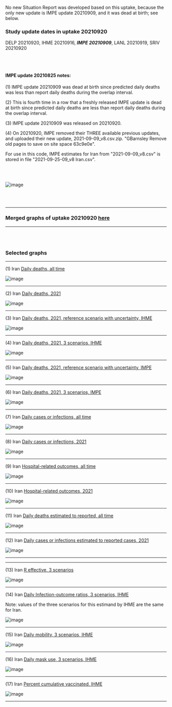 No new Situation Report was developed based on this uptake, because the only new update is IMPE update 20210909, and it was dead at birth; see below.


### Study update dates in uptake 20210920

DELP 20210920, IHME 20210916, **_IMPE 20210909_**, LANL 20210919, SRIV 20210920

<br/><br/>


#### IMPE update 20210825 notes: 

(1) IMPE update 20210909 was dead at birth since predicted daily deaths was less than report daily deaths during the overlap interval.

(2) This is fourth time in a row that a freshly released IMPE update is dead at birth since predicted daily deaths are less than report daily deaths during the overlap interval.

(3) IMPE update 20210909 was released on 20210920. 

(4) On 20210920, IMPE removed their THREE available previous updates, and uploaded their new update, 2021-09-09_v8.csv.zip. "GBarnsley Remove old pages to save on site space 63c9e0e". 

For use in this code, IMPE estimates for Iran from "2021-09-09_v8.csv" is stored in file "2021-09-25-09_v8 Iran.csv".

<br/><br/>

![image](https://user-images.githubusercontent.com/30849720/134087255-557f336a-0a32-48c2-9302-30b5f196d777.png)

<br/><br/>

****

### Merged graphs of uptake 20210920 [here](https://github.com/pourmalek/covir2/blob/main/20210920/graphs%20merged%2020210920.pdf)

****

<br/><br/>


### Selected graphs

****

(1) Iran [Daily deaths, all time](https://github.com/pourmalek/covir2/blob/main/20210920/output/merge/graph%2011%20COVID-19%20daily%20deaths%2C%20Iran%2C%20reference%20scenarios%2C%20all%20time.pdf)

![image](https://user-images.githubusercontent.com/30849720/134087806-9df8ebaf-8b55-4d87-bc66-8c721e11e8e6.png)

****

(2) Iran [Daily deaths, 2021](https://github.com/pourmalek/covir2/blob/main/20210920/output/merge/graph%2012%20COVID-19%20daily%20deaths%2C%20Iran%2C%20reference%20scenarios.pdf)

![image](https://user-images.githubusercontent.com/30849720/134087903-31e5158d-416a-4696-bd13-909c398e06ad.png)

****

(3) Iran [Daily deaths, 2021, reference scenario with uncertainty, IHME](https://github.com/pourmalek/covir2/blob/main/20210920/output/merge/graph%2014%20COVID-19%20daily%20deaths%2C%20Iran%2C%20reference%20scenario%20with%20uncertainty%2C%20IHME.pdf)

![image](https://user-images.githubusercontent.com/30849720/134087978-5eb0dd86-9c15-43dc-9a6c-9fbc7419db15.png)

****

(4) Iran [Daily deaths, 2021, 3 scenarios, IHME](https://github.com/pourmalek/covir2/blob/main/20210920/output/merge/graph%2015%20COVID-19%20daily%20deaths%2C%20Iran%2C%203%20scenarios%2C%20IHME.pdf)

![image](https://user-images.githubusercontent.com/30849720/134088035-fe496063-76ad-4cd0-adda-207620e07523.png)

****

(5) Iran [Daily deaths, 2021, reference scenario with uncertainty, IMPE](https://github.com/pourmalek/covir2/blob/main/20210920/output/merge/graph%2016%20COVID-19%20daily%20deaths%2C%20Iran%2C%20reference%20scenario%20with%20uncertainty%2C%20IMPE.pdf)

![image](https://user-images.githubusercontent.com/30849720/134088109-f5ae5278-b145-417d-8ede-1903d10075ea.png)

****

(6) Iran [Daily deaths, 2021, 3 scenarios, IMPE](https://github.com/pourmalek/covir2/blob/main/20210920/output/merge/graph%2017%20COVID-19%20daily%20deaths%2C%20Iran%2C%203%20scenarios%2C%20IMPE.pdf)

![image](https://user-images.githubusercontent.com/30849720/134088444-f42261a3-6534-4a9a-ac0a-2c4401eb799b.png)

****

(7) Iran [Daily cases or infections, all time](https://github.com/pourmalek/covir2/blob/main/20210920/output/merge/graph%2021%20COVID-19%20daily%20cases%2C%20Iran%2C%20reference%20scenarios%2C%20all%20time.pdf)

![image](https://user-images.githubusercontent.com/30849720/134088539-980cba29-7b62-4744-b8ed-f2e16543ec4c.png)
  
****

(8) Iran [Daily cases or infections, 2021](https://github.com/pourmalek/covir2/blob/main/20210920/output/merge/graph%2022%20COVID-19%20daily%20cases%2C%20Iran%2C%20reference%20scenarios.pdf)

![image](https://user-images.githubusercontent.com/30849720/134088611-754dbc07-d8ec-4e19-b8d6-1e06e15e9a4b.png)
  
****

(9) Iran [Hospital-related outcomes, all time](https://github.com/pourmalek/covir2/blob/main/20210920/output/merge/graph%2071a%20COVID-19%20hospital-related%20outcomes%2C%20all%20time.pdf)

![image](https://user-images.githubusercontent.com/30849720/134088790-4ace21a0-6057-46cf-800a-a32779cd8e94.png)

****

(10) Iran [Hospital-related outcomes, 2021](https://github.com/pourmalek/covir2/blob/main/20210920/output/merge/graph%2072%20COVID-19%20hospital-related%20outcomes%2C%20wo%20extremes%2C%202021.pdf)

![image](https://user-images.githubusercontent.com/30849720/134088836-b527840b-d5ad-452f-b645-c8a50b545e33.png)

****

(11) Iran [Daily deaths estimated to reported, all time](https://github.com/pourmalek/covir2/blob/main/20210920/output/merge/graph%2091%20COVID-19%20daily%20deaths%20estimated%20to%20reported%2C%20Iran%2C%20reference%20scenarios%2C%20all%20time.pdf)

![image](https://user-images.githubusercontent.com/30849720/134088885-c172c5f3-c52f-4376-aada-6c6087951667.png)
  
****

(12) Iran [Daily cases or infections estimated to reported cases, 2021](https://github.com/pourmalek/covir2/blob/main/20210920/output/merge/graph%2094%20COVID-19%20daily%20cases%20estimated%20to%20reported%2C%20Iran%2C%20reference%20scenarios.pdf) 

![image](https://user-images.githubusercontent.com/30849720/134088950-a782625c-1b89-4b16-b433-02f918d870c6.png)
  
****
****

(13) Iran [R effective, 3 scenarios](https://github.com/pourmalek/covir2/blob/main/20210920/output/IHME/graph%2039%20COVID-19%20R%20effective%2C%20Iran%2C%203%20scenarios%2001jun2021%20on.pdf)

![image](https://user-images.githubusercontent.com/30849720/134090348-695e4787-f8e0-42e2-8250-f913486e74c8.png)

****

(14) Iran [Daily Infection-outcome ratios, 3 scenarios, IHME](https://github.com/pourmalek/covir2/blob/main/20210920/output/IHME/graph%2021g%20COVID-19%20daily%20Infection%20outcomes%20ratios%2C%20Iran%203%20scenarios%2C%20IHME.pdf)

Note: values of the three scenarios for this estimand by IHME are the same for Iran.  

![image](https://user-images.githubusercontent.com/30849720/134089725-cb2dbf29-8405-49ee-b075-c8fb2166b369.png)

****

(15) Iran [Daily mobility, 3 scenarios, IHME](https://github.com/pourmalek/covir2/blob/main/20210920/output/IHME/graph%2033%20COVID-19%20daily%20mobility%2C%20Iran%2C%203%20scenarios.pdf)

![image](https://user-images.githubusercontent.com/30849720/134089995-820ca901-bf5c-4a98-bcf9-0b0cc488f411.png)

****

(16) Iran [Daily mask use, 3 scenarios, IHME](https://github.com/pourmalek/covir2/blob/main/20210920/output/IHME/graph%2034%20COVID-19%20daily%20mask_use%2C%20Iran%2C%203%20scenarios.pdf)

![image](https://user-images.githubusercontent.com/30849720/134090121-51455461-5bb1-469d-bbf1-515ef61f67aa.png)

****

(17) Iran [Percent cumulative vaccinated, IHME](https://github.com/pourmalek/covir2/blob/main/20210920/output/IHME/graph%2037%20COVID-19%20percent%20cumulative%20vaccinated%2C%20Iran.pdf)

![image](https://user-images.githubusercontent.com/30849720/134090438-e8d9fd79-244b-400e-a7c7-d6c8ac9e97a4.png)

****



